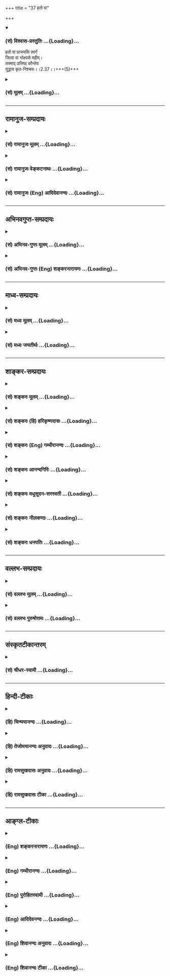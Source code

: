 +++
title = "37 हतो वा"

+++
<div class="js_include" newlevelforh1="3" title="(सं) विश्वास-प्रस्तुतिः" unfilled url="/purANam/mahAbhAratam/06-bhIShma-parva/02-bhagavad-gItA-parva/saMskRtam/vishvAsa-prastutiH/02_sAnkhya-yogaH_sarva-/37_hato_vA.md">
<details open><summary><h3>(सं) विश्वास-प्रस्तुतिः ...{Loading}...</h3></summary>

हतो वा प्राप्स्यसि स्वर्गं  
जित्वा वा भोक्ष्यसे महीम्।  
तस्माद् उत्तिष्ठ कौन्तेय  
युद्धाय कृत-निश्चयः।।2.37।।+++(5)+++
</details>
</div>
<div class="js_include collapsed" newlevelforh1="3" title="(सं) मूलम्" unfilled url="/purANam/mahAbhAratam/06-bhIShma-parva/02-bhagavad-gItA-parva/saMskRtam/mUlam/02_sAnkhya-yogaH_sarva-/37_hato_vA.md">
<details><summary><h3>(सं) मूलम् ...{Loading}...</h3></summary>

हतो वा प्राप्स्यसि स्वर्गं जित्वा वा भोक्ष्यसे महीम्।  
तस्मादुत्तिष्ठ कौन्तेय युद्धाय कृतनिश्चयः।।2.37।।
</details>
</div>


_________________
## रामानुज-सम्प्रदायः
<div class="js_include collapsed" newlevelforh1="3" title="(सं) रामानुजः मूलम्" unfilled url="/purANam/mahAbhAratam/06-bhIShma-parva/02-bhagavad-gItA-parva/saMskRtam/rAmAnujaH/mUlam/02_sAnkhya-yogaH_sarva-/37_hato_vA.md">
<details><summary><h3>(सं) रामानुजः मूलम् ...{Loading}...</h3></summary>

।।2.37।। धर्मयुद्धे परैः हतः चेत् तत एव परमनिःश्रेयसं **प्राप्स्यसि**
परान् वा हत्वा अकण्टकं राज्यं **भोक्ष्यसे।** अनभिसंहितफलस्य
युद्धाख्यस्य धर्मस्य परमनिःश्रेयसोपायत्वात् तत् च परमनिःश्रेयसं
प्राप्स्यसि। **तस्माद्** **युद्धाय** उद्योगः
परमपुरुषार्थलक्षणमोक्षसाधनम् इति निश्चित्य तदर्थम् **उत्तिष्ठ।**
कुन्तीपुत्रस्य तव एतद् एव युक्तम् इत्यभिप्रायः।  
मुमुक्षोः युद्धानुष्ठानप्रकारम् आह  

</details>
</div>
<div class="js_include collapsed" newlevelforh1="3" title="(सं) रामानुजः वेङ्कटनाथः" unfilled url="/purANam/mahAbhAratam/06-bhIShma-parva/02-bhagavad-gItA-parva/saMskRtam/rAmAnujaH/venkaTanAthaH/02_sAnkhya-yogaH_sarva-/37_hato_vA.md">
<details><summary><h3>(सं) रामानुजः वेङ्कटनाथः ...{Loading}...</h3></summary>

  
  
।।2.37।। हतो वा इति श्लोकं पूर्वश्लोकवाक्यशेषतयाऽवतारयति अत इति। उभयथाऽपि
तव लाभ इति भावः। प्राप्स्यसे भोक्ष्यसे इत्यर्जुनं
प्रत्यभिधानेऽपिशूरस्येत्यादिसाधारणाभिधानं भीष्मादिहननस्य
तच्छ्रेयोहेतुतया शोकहेतुत्वं नास्तीति ज्ञापनार्थम्। श्रेयस इत्यनेन
यथेच्छं स्वर्गराज्यादिसुखापवर्गान् सङ्गृह्णाति। न हि
हतत्वमात्रात्पुरुषार्थ इत्यत उक्तंधर्मयुद्ध इति। तत एवेति। श्रेयस्साधनतया
शास्त्रसिद्धहननादेवेत्यर्थः। परमनिश्श्रेयसमिति।
स्वर्गशब्दोऽत्रामृतत्वप्रकरणात्परमनिश्श्रेयसपरस्तत्स्थानपरो वा। यथा स
एतेनैव प्राज्ञेनात्मनाऽस्माल्लोकादुत्क्रम्यामुष्मिन् स्वर्गे लोके
सर्वान्कामानाप्त्वा अमृतस्समभवत् ऐ.उ.3।4 अनन्ते स्वर्गे लोकेऽज्येये
प्रतितिष्ठति के.उ.4।34 स्वर्गलोका अमृतत्वं भजन्ते कठो.1।1।13 इतिराज्यं
सुराणामपि चाधिपत्यम् 2।8 इति क्षुद्रस्वर्गोपेक्षकार्जुनोद्देशेन
वचनाच्चायमेवार्थ इति भावः। परान्वा हत्वेति। महारथानां
भीष्मद्रोणकर्णादीनां जयो हि हननमन्तरेण न युज्यत इति भावः। जित्वा
भोक्ष्यसे इत्युभाभ्यां फलितमुक्तंअकण्टकमिति। प्रतिकूलेषु जाग्रत्सु
राज्यं सिद्धमपि हि न भोगाय स्यादिति भावः।
अर्जुनानादृतराज्यभोगमात्रपर्यवसानव्युदासायाह अनभिसंहितेति। मुमुक्षोर्हि
राज्यभोगादिरानुषङ्गिकः। सम्बुद्धितात्पर्यमाह कुन्तीपुत्रस्येति। मृतं सूते
क्षत्ति्रया राजपुत्री इति हि प्रसिद्धम्। नहि सिंहीसुतेन
हरिणीकुमारचरितमनुसरणीयम् न च शुद्धक्षेत्रजन्मना त्वया महीयसो धर्मस्य
विच्छेदः कार्य इति भावः।  
  
  
  

</details>
</div>
<div class="js_include collapsed" newlevelforh1="3" title="(सं) रामानुजः (Eng) आदिदेवानन्दः" unfilled url="/purANam/mahAbhAratam/06-bhIShma-parva/02-bhagavad-gItA-parva/saMskRtam/rAmAnujaH/english/AdidevAnandaH/02_sAnkhya-yogaH_sarva-/37_hato_vA.md">
<details><summary><h3>(सं) रामानुजः (Eng) आदिदेवानन्दः ...{Loading}...</h3></summary>

2.37 If you are slain in a righteous war by enemies, you shall thery
attain supreme bliss. Or, slaying the enemies, you shall enjoy this
kingdom without obstacles. As the duty called war, when done without
attachment to the fruits, becomes the means for winning supreme bliss,
you will attain that supreme bliss. Therefore, arise, assured that
engagement in war (here the duty) is the means for attaining release,
which is known as man's supreme goal. This alone is suitable for you,
the son of Kunti. This is the purport. Sri Krsna then explains to the
aspirant for liberation how to conduct oneself in war.

</details>
</div>


_________________
## अभिनवगुप्त-सम्प्रदायः
<div class="js_include collapsed" newlevelforh1="3" title="(सं) अभिनव-गुप्तः मूलम्" unfilled url="/purANam/mahAbhAratam/06-bhIShma-parva/02-bhagavad-gItA-parva/saMskRtam/abhinava-guptaH/mUlam/02_sAnkhya-yogaH_sarva-/37_hato_vA.md">
<details><summary><h3>(सं) अभिनव-गुप्तः मूलम् ...{Loading}...</h3></summary>

।।2.34 2.38।। यद्भयाच्च भवान् युद्धात् निवर्तते +++(K निवर्तेत)+++ तदेव
शतशाखमुपनिपतिष्यति भवत इत्याह  
अथ चेत्यादि। श्लोकपञ्चकमिदम् अभ्युपगम्यवादरूपमुच्यते +++(N उपगम्य)+++ यदि
लौकिकेन व्यवहारेणास्ते भवान् तथाप्यवश्यानुष्ठेयमेतत्।  

</details>
</div>
<div class="js_include collapsed" newlevelforh1="3" title="(सं) अभिनव-गुप्तः (Eng) शङ्करनारायणः" unfilled url="/purANam/mahAbhAratam/06-bhIShma-parva/02-bhagavad-gItA-parva/saMskRtam/abhinava-guptaH/english/shankaranArAyaNaH/02_sAnkhya-yogaH_sarva-/37_hato_vA.md">
<details><summary><h3>(सं) अभिनव-गुप्तः (Eng) शङ्करनारायणः ...{Loading}...</h3></summary>

2.33-37 Atha ca etc., upto krta-niscavah. Accepting what the opponent
has stated, this pentad of verses is narrated as an argument : 'If your
goodself prefers to abide by the generally accepted practice, even then
this \[fighting\] must be undertaken necessarily'.

</details>
</div>


_________________
## माध्व-सम्प्रदायः
<div class="js_include collapsed" newlevelforh1="3" title="(सं) मध्वः मूलम्" unfilled url="/purANam/mahAbhAratam/06-bhIShma-parva/02-bhagavad-gItA-parva/saMskRtam/madhvaH/mUlam/02_sAnkhya-yogaH_sarva-/37_hato_vA.md">
<details><summary><h3>(सं) मध्वः मूलम् ...{Loading}...</h3></summary>

।।2.37।। Sri Madhvacharya did not comment on this sloka.  
  

</details>
</div>
<div class="js_include collapsed" newlevelforh1="3" title="(सं) मध्वः जयतीर्थः" unfilled url="/purANam/mahAbhAratam/06-bhIShma-parva/02-bhagavad-gItA-parva/saMskRtam/madhvaH/jayatIrthaH/02_sAnkhya-yogaH_sarva-/37_hato_vA.md">
<details><summary><h3>(सं) मध्वः जयतीर्थः ...{Loading}...</h3></summary>

।।2.37।। Sri Jayatirtha did not comment on this sloka.  
  

</details>
</div>


_________________
## शाङ्कर-सम्प्रदायः
<div class="js_include collapsed" newlevelforh1="3" title="(सं) शङ्करः मूलम्" unfilled url="/purANam/mahAbhAratam/06-bhIShma-parva/02-bhagavad-gItA-parva/saMskRtam/shankaraH/mUlam/02_sAnkhya-yogaH_sarva-/37_hato_vA.md">
<details><summary><h3>(सं) शङ्करः मूलम् ...{Loading}...</h3></summary>

।।2.37।।  
  
**हतो वा प्राप्स्यसि स्वर्गम्** हतः सन् स्वर्गं प्राप्स्यसि। **जित्वा
वा** कर्णादीन् शूरान् **भोक्ष्यसे महीम्**। उभयथापि तव लाभ
एवेत्यभिप्रायः। यत एवं **तस्मात् उत्तिष्ठ कौन्तेय युद्धाय कृतनिश्चयः**
जेष्यामि शत्रून् मरिष्यामि वा इति निश्चयं कृत्वेत्यर्थः।।  
तत्र युद्धं स्वधर्म इत्येवं युध्यमानस्योपदेशमिमं श्रृणु  
  

</details>
</div>
<div class="js_include collapsed" newlevelforh1="3" title="(सं) शङ्करः (हि) हरिकृष्णदासः" unfilled url="/purANam/mahAbhAratam/06-bhIShma-parva/02-bhagavad-gItA-parva/saMskRtam/shankaraH/hindI/harikRShNadAsaH/02_sAnkhya-yogaH_sarva-/37_hato_vA.md">
<details><summary><h3>(सं) शङ्करः (हि) हरिकृष्णदासः ...{Loading}...</h3></summary>

।।2.37।। पक्षान्तरमें कर्ण आदि शूरवीरोंके साथ युद्ध करने पर  
  
या तो उनके द्वारा मारा जाकर ( तू ) स्वर्गको प्राप्त करेगा अथवा कर्णादि
शूरवीरोंको जीतकर पृथिवीका राज्य भोगेगा। अभिप्राय यह कि दोनों तरहसे तेरा
लाभ ही है।  
जब कि यह बात है इसलिये हे कौन्तेय युद्धके लिये निश्चय करके खड़ा हो जा
अर्थात् मैं या तो शत्रुओंको जीतूँगा या मर ही जाऊँगा ऐसा निश्चय करके खड़ा
हो जा।  

</details>
</div>
<div class="js_include collapsed" newlevelforh1="3" title="(सं) शङ्करः (Eng) गम्भीरानन्दः" unfilled url="/purANam/mahAbhAratam/06-bhIShma-parva/02-bhagavad-gItA-parva/saMskRtam/shankaraH/english/gambhIrAnandaH/02_sAnkhya-yogaH_sarva-/37_hato_vA.md">
<details><summary><h3>(सं) शङ्करः (Eng) गम्भीरानन्दः ...{Loading}...</h3></summary>

2.37 Again, by undertaking the fight with Karna and others, va, either;
hatah, by being killed; prapsyasi, you will attain; svargam, heaven; or
jitva, by winning over Karna and other heroes; bhoksyase, you will
enjoy; mahim, the earth. The purport is that in either case you surely
stand to gain. Since this is so, Kaunteya, O son of Kunti; tasmat,
therefore; uttistha, rise up; krta-niscayah, with determination;
yuddhaya, for fighting, i.e. with the determination, 'I shall either
defeat the enemies or shall die.'

</details>
</div>
<div class="js_include collapsed" newlevelforh1="3" title="(सं) शङ्करः आनन्दगिरिः" unfilled url="/purANam/mahAbhAratam/06-bhIShma-parva/02-bhagavad-gItA-parva/saMskRtam/shankaraH/AnandagiriH/02_sAnkhya-yogaH_sarva-/37_hato_vA.md">
<details><summary><h3>(सं) शङ्करः आनन्दगिरिः ...{Loading}...</h3></summary>

।।2.37।। तर्हि युद्धे गुर्वादिवधवशान्मध्यस्थनिन्दा ततो निवृत्तौ
शत्रुनिन्देत्युभयतःपाशा रज्जुरित्याशङ्क्याह **युद्धे पुनरिति।** जये
पराजये च लाभध्रौव्याद्युद्धार्थादुत्थानमावश्यकमित्याह **तस्मादिति।**
नहि परिशुद्धकुलस्य श्रत्रियस्य युद्धायोद्युक्तस्य तस्मादुपरमः
साधीयानित्याह **कौन्तेयेति।** जये पराजये चेत्येतदुभयथेत्युच्यते
जयादिनियमाभावेऽपि लाभनियमे फलितमाह **यत इति।** कृतनिश्चयत्वमेव विशदयति
**जेष्यामीति।  
**

</details>
</div>
<div class="js_include collapsed" newlevelforh1="3" title="(सं) शङ्करः मधुसूदन-सरस्वती" unfilled url="/purANam/mahAbhAratam/06-bhIShma-parva/02-bhagavad-gItA-parva/saMskRtam/shankaraH/madhusUdana-sarasvatI/02_sAnkhya-yogaH_sarva-/37_hato_vA.md">
<details><summary><h3>(सं) शङ्करः मधुसूदन-सरस्वती ...{Loading}...</h3></summary>

।।2.37।। ननु तर्हि युद्धे गुर्वादिवधवशान्मध्यस्थकृता निन्दा ततो निवृत्तौ
तु शत्रुकृता निन्देत्युभयतःपाशा रज्जुरित्याशङ्क्य जये पराजये च
लाभध्रौव्याद्युद्धार्थमेवोत्थानमावश्यकमित्याह। स्पष्टं पूर्वार्धम्।
यस्मादुभयथापि ते लाभस्तस्माज्जेष्यामि  
  
शत्रून्मरिष्यामि वेति कृतनिश्चयः सन्युद्धायोत्तिष्ठ अन्यतरफलसंदेहेऽपि
युद्धकर्तव्यताया निश्चितत्वात्। एतेनन चैतद्विद्मः कतरन्नो गरीयः इत्यादि
परिहृतम्।  

</details>
</div>
<div class="js_include collapsed" newlevelforh1="3" title="(सं) शङ्करः नीलकण्ठः" unfilled url="/purANam/mahAbhAratam/06-bhIShma-parva/02-bhagavad-gItA-parva/saMskRtam/shankaraH/nIlakaNThaH/02_sAnkhya-yogaH_sarva-/37_hato_vA.md">
<details><summary><h3>(सं) शङ्करः नीलकण्ठः ...{Loading}...</h3></summary>

।।2.37।। यद्वा जयेम यदि वा नो जयेयुः इत्युक्तं तत्राह **हतो वेति।** रणे
स्थितस्य स्वर्गो वा राज्यं वा सिद्धमस्तीति पक्षद्वयमपि
हितावहमित्यर्थः।  

</details>
</div>
<div class="js_include collapsed" newlevelforh1="3" title="(सं) शङ्करः धनपतिः" unfilled url="/purANam/mahAbhAratam/06-bhIShma-parva/02-bhagavad-gItA-parva/saMskRtam/shankaraH/dhanapatiH/02_sAnkhya-yogaH_sarva-/37_hato_vA.md">
<details><summary><h3>(सं) शङ्करः धनपतिः ...{Loading}...</h3></summary>

।।2.37।। विपक्षे दोषमुक्त्वा युद्धप्रवृत्तौ सर्वथा लाभ एवेत्याशयेनाह
**हत इति।** हतः कर्णादिभिः जित्वा कर्णादीन् यत एवं तस्मात्
शत्रूञ्जेष्यामि मरिष्यामिति निश्चयं कृत्वोत्तिष्ठ। कौन्तेयेति
संबोधन्शत्रूञ्जित्वा राज्यलाभेनावश्यं त्वया कुन्तयै सुखं प्रदेयमिति
द्योतयति।  

</details>
</div>


_________________
## वल्लभ-सम्प्रदायः
<div class="js_include collapsed" newlevelforh1="3" title="(सं) वल्लभः मूलम्" unfilled url="/purANam/mahAbhAratam/06-bhIShma-parva/02-bhagavad-gItA-parva/saMskRtam/vallabhaH/mUlam/02_sAnkhya-yogaH_sarva-/37_hato_vA.md">
<details><summary><h3>(सं) वल्लभः मूलम् ...{Loading}...</h3></summary>

।।2.37।। यच्चोक्तंन चैतद्विद्मः कतरन्नो गरीयः 2।6 इति तत्राह हतो वेति।
स्वर्गं प्राप्स्यसि जित्वा वा महीं भोक्ष्यसे। पक्षद्वयेऽपि तव लाभ इति
भावः।  

</details>
</div>
<div class="js_include collapsed" newlevelforh1="3" title="(सं) वल्लभः पुरुषोत्तमः" unfilled url="/purANam/mahAbhAratam/06-bhIShma-parva/02-bhagavad-gItA-parva/saMskRtam/vallabhaH/puruShottamaH/02_sAnkhya-yogaH_sarva-/37_hato_vA.md">
<details><summary><h3>(सं) वल्लभः पुरुषोत्तमः ...{Loading}...</h3></summary>

  
  
।।2.37।। ननु युद्धे मरणसम्भावनायां दुःखसम्भावनायां च किमपकीर्त्यादिनेति
चेत्तत्राह हतो वेति। वा विकल्पेन हननसम्भावनाभावात्। कदाचिद्धतश्चेत्तदा
स्वर्गं प्राप्स्यसि। जित्वा वा दुःखादिसम्भवेऽपि महीं भोक्ष्यसे। तदा
दुःखनिवृत्तिर्भविष्यतीति भावः। तस्माद्युद्धाय कृतनिश्चयः सन्नुत्तिष्ठ
उपस्थितो भवेत्यर्थः।  
  
  
  

</details>
</div>


_________________
## संस्कृतटीकान्तरम्
<div class="js_include collapsed" newlevelforh1="3" title="(सं) श्रीधर-स्वामी" unfilled url="/purANam/mahAbhAratam/06-bhIShma-parva/02-bhagavad-gItA-parva/saMskRtam/shrIdhara-svAmI/02_sAnkhya-yogaH_sarva-/37_hato_vA.md">
<details><summary><h3>(सं) श्रीधर-स्वामी ...{Loading}...</h3></summary>

।।2.37।। यच्चोक्तंन चैतद्विद्मः कतरन्नो गरीयो यद्वा जयेम यदि वा नो जयेयुः
इति तत्राह **हतो वेति।** पक्षद्वयेऽपि तव लाभ एवेत्यर्थः।  

</details>
</div>


_________________
## हिन्दी-टीकाः
<div class="js_include collapsed" newlevelforh1="3" title="(हि) चिन्मयानन्दः" unfilled url="/purANam/mahAbhAratam/06-bhIShma-parva/02-bhagavad-gItA-parva/hindI/chinmayAnandaH/02_sAnkhya-yogaH_sarva-/37_hato_vA.md">
<details><summary><h3>(हि) चिन्मयानन्दः ...{Loading}...</h3></summary>

।।2.37।। इस युद्ध में अर्जुन का पक्ष धर्म का होने से युद्ध करना उसके
लिये सभी दृष्टियों से उचित था। युद्ध में मृत्यु होने पर उस वीर को स्वर्ग
की प्राप्ति होगी और विजयी होने पर वह पृथ्वी का राज्य वैभव भोगेगा।
मृत्योपरान्त धर्म के लिये युद्ध करने वाले पराक्रमी शूरवीर की भांति भी
स्वर्ग का सुख भोगेगा। इसलिये अब तक जितने भी तर्क दिये गये हैं उन सबका
निष्कर्ष इस वाक्य में है युद्ध का निश्चय कर तुम खड़े हो जाओ।  
जिस परिस्थिति विशेष में गीता का उपदेश दिया गया है उसके सन्दर्भ में युद्ध
करने की सलाह न्यायोचित हैं परन्तु सामान्य परिस्थितियों में श्रीकृष्ण के
इस दिव्य आह्वान का अर्थ होगा कि सभी प्रकार की मानसिक दुर्बलताओं को त्याग
कर मनुष्य को अपने जीवन संघर्षों में आने वाली चुनौतियों का सामना साहस तथा
दृढ़ता के साथ विजय के लिये करना चाहिये। इस प्रकार गीता का उपदेश किसी
व्यक्ति विशेष के लिये न होकर सम्पूर्ण विश्व की मानव जाति के लिये उपयोगी
और कल्याणकारी सिद्ध होगा।  
जिस भाव को हृदयस्थ करके युद्ध करना चाहिये उसे अब सुनो  

</details>
</div>
<div class="js_include collapsed" newlevelforh1="3" title="(हि) तेजोमयानन्दः अनुवादः" unfilled url="/purANam/mahAbhAratam/06-bhIShma-parva/02-bhagavad-gItA-parva/hindI/tejomayAnandaH/anuvAdaH/02_sAnkhya-yogaH_sarva-/37_hato_vA.md">
<details><summary><h3>(हि) तेजोमयानन्दः अनुवादः ...{Loading}...</h3></summary>

।।2.37।। युद्ध में मरकर तुम स्वर्ग प्राप्त करोगे या जीतकर पृथ्वी को
भोगोगे; इसलिय, हे कौन्तेय ! युद्ध का निश्चय कर तुम खड़े हो जाओ।।

</details>
</div>
<div class="js_include collapsed" newlevelforh1="3" title="(हि) रामसुखदासः अनुवादः" unfilled url="/purANam/mahAbhAratam/06-bhIShma-parva/02-bhagavad-gItA-parva/hindI/rAmasukhadAsaH/anuvAdaH/02_sAnkhya-yogaH_sarva-/37_hato_vA.md">
<details><summary><h3>(हि) रामसुखदासः अनुवादः ...{Loading}...</h3></summary>

।।2.37।। अगर युद्धमें तू मारा जायगा तो तुझे स्वर्गकी प्राप्ति होगी और
अगर युद्धमें तू जीत जायगा तो पृथ्वीका राज्य भोगेगा। अतः हे कुन्तीनन्दन!
तू युद्धके लिये निश्चय करके खड़ा हो जा।

</details>
</div>
<div class="js_include collapsed" newlevelforh1="3" title="(हि) रामसुखदासः टीका" unfilled url="/purANam/mahAbhAratam/06-bhIShma-parva/02-bhagavad-gItA-parva/hindI/rAmasukhadAsaH/TIkA/02_sAnkhya-yogaH_sarva-/37_hato_vA.md">
<details><summary><h3>(हि) रामसुखदासः टीका ...{Loading}...</h3></summary>

2.37।।***व्याख्या--*****'हतो वा प्राप्स्यसि स्वर्गं जित्वा वा
भोक्ष्यसे महीम्'--**इसी अध्यायके छठे श्लोकमें अर्जुनने कहा था कि
हमलोगोंको इसका भी पता नहीं है कि युद्धमें हम उनको जीतेंगे यह वे हमको
जीतेंगे। अर्जुनके इस सन्देहको लेकर भगवान् यहाँ स्पष्ट कहते हैं कि अगर
युद्धमें तुम कर्ण आदिके द्वारा मारे भी जाओगे तो स्वर्गको चले जाओगे और
अगर युद्धमें तुम्हारी जीत हो जायगी तो यहां पृथ्वीका राज्य भोगोगे। इस तरह
तुम्हारे तो दोनों ही हाथोंमें लड्डू हैं। तात्पर्य है कि युद्ध करनेसे तो
तुम्हारा दोनों तरफ से लाभ-ही-लाभ है और युद्ध न करनेसे दोनों तरफसे
हानि-ही-हानि है। अतः तुम्हें युद्धमें प्रवृत्त हो जाना चाहिये।

</details>
</div>


_________________
## आङ्ग्ल-टीकाः
<div class="js_include collapsed" newlevelforh1="3" title="(Eng) शङ्करनारायणः" unfilled url="/purANam/mahAbhAratam/06-bhIShma-parva/02-bhagavad-gItA-parva/english/shankaranArAyaNaH/02_sAnkhya-yogaH_sarva-/37_hato_vA.md">
<details><summary><h3>(Eng) शङ्करनारायणः ...{Loading}...</h3></summary>

2.37. If you are slain you shall attain heaven; or if you coner, you
shall enjoy the earth. Therefore, O son of Kunti ! stand up with
resolution made in favour of \[fighting\] the battle.

</details>
</div>
<div class="js_include collapsed" newlevelforh1="3" title="(Eng) गम्भीरानन्दः" unfilled url="/purANam/mahAbhAratam/06-bhIShma-parva/02-bhagavad-gItA-parva/english/gambhIrAnandaH/02_sAnkhya-yogaH_sarva-/37_hato_vA.md">
<details><summary><h3>(Eng) गम्भीरानन्दः ...{Loading}...</h3></summary>

2.37 Either by being killed you will attain heaven, or by winning you
will enjoy the earth. Therefore, O Arjuna, rise up with determination
for fighting.

</details>
</div>
<div class="js_include collapsed" newlevelforh1="3" title="(Eng) पुरोहितस्वामी" unfilled url="/purANam/mahAbhAratam/06-bhIShma-parva/02-bhagavad-gItA-parva/english/purohitasvAmI/02_sAnkhya-yogaH_sarva-/37_hato_vA.md">
<details><summary><h3>(Eng) पुरोहितस्वामी ...{Loading}...</h3></summary>

2.37 If killed, thou shalt attain Heaven; if victorious, enjoy the
kingdom of earth. Therefore arise, O Son of Kunti, and fight!

</details>
</div>
<div class="js_include collapsed" newlevelforh1="3" title="(Eng) आदिदेवनन्दः" unfilled url="/purANam/mahAbhAratam/06-bhIShma-parva/02-bhagavad-gItA-parva/english/AdidevanandaH/02_sAnkhya-yogaH_sarva-/37_hato_vA.md">
<details><summary><h3>(Eng) आदिदेवनन्दः ...{Loading}...</h3></summary>

2.37 If slain, you shall win heaven; or if victorious, you shall enjoy
the earth. Therefore, arise, O Arjuna, resolved to fight.

</details>
</div>
<div class="js_include collapsed" newlevelforh1="3" title="(Eng) शिवानन्दः अनुवादः" unfilled url="/purANam/mahAbhAratam/06-bhIShma-parva/02-bhagavad-gItA-parva/english/shivAnandaH/anuvAdaH/02_sAnkhya-yogaH_sarva-/37_hato_vA.md">
<details><summary><h3>(Eng) शिवानन्दः अनुवादः ...{Loading}...</h3></summary>

2.37 Slain, thou wilt obtain heaven; victorious, thou wilt enjoy the
earth; therefore, stand up, O son of Kunti, resolved to fight.

</details>
</div>
<div class="js_include collapsed" newlevelforh1="3" title="(Eng) शिवानन्दः टीका" unfilled url="/purANam/mahAbhAratam/06-bhIShma-parva/02-bhagavad-gItA-parva/english/shivAnandaH/TIkA/02_sAnkhya-yogaH_sarva-/37_hato_vA.md">
<details><summary><h3>(Eng) शिवानन्दः टीका ...{Loading}...</h3></summary>

2.37 हतः slain; वा or; प्राप्स्यसि (thou) wilt obtain; स्वर्गम् heaven;
जित्वा having conered; वा or; भोक्ष्यसे (thou) wilt enjoy; महीम् the
earth; तस्मात् therefore; उत्तिष्ठ stand up; कौन्तेय O son of Kunti;
युद्धाय for fight; कृतनिश्चयः resolved.Commentary In either case you
will be benefited. Therefore; stand up with the firm resolution I will
coner the enemy or die.

</details>
</div>
